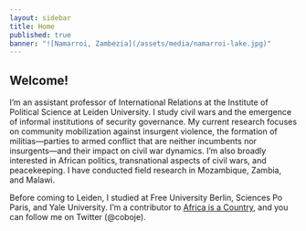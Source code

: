 ```yaml
---
layout: sidebar
title: Home
published: true
banner: "![Namarroi, Zambezia](/assets/media/namarroi-lake.jpg)"
---
```


## Welcome!

I’m an assistant professor of International Relations at the Institute of Political Science at Leiden University. I study civil wars and the emergence of informal institutions of security governance. My current research focuses on community mobilization against insurgent violence, the formation of militias—parties to armed conflict that are neither incumbents nor insurgents—and their impact on civil war dynamics. I’m also broadly interested in African politics, transnational aspects of civil wars, and peacekeeping. I have conducted field research in Mozambique, Zambia, and Malawi. 

Before coming to Leiden, I studied at Free University Berlin, Sciences Po Paris, and Yale University. I’m a contributor to [Africa is a Country](http://africasacountry.com/ "Africa is a Country"), and you can follow me on Twitter (@coboje).